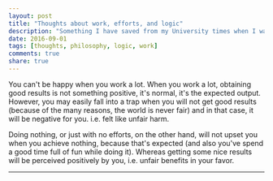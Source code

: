 ```yaml
---
layout: post
title: "Thoughts about work, efforts, and logic"
description: "Something I have saved from my University times when I was interested in philosophy."
date: 2016-09-01
tags: [thoughts, philosophy, logic, work]
comments: true
share: true
---
```


You can't be happy when you work a lot. When you work a lot, obtaining good results is not something positive, it's normal, it's the expected output. However, you may easily fall into a trap when you will not get good results (because of the many reasons, the world is never fair) and in that case, it will be negative for you. i.e. felt like unfair harm. 

Doing nothing, or just with no efforts, on the other hand, will not upset you when you achieve nothing, because that's expected (and also you've spend a good time full of fun while doing it). Whereas getting some nice results will be perceived positively by you, i.e. unfair benefits in your favor.

---
